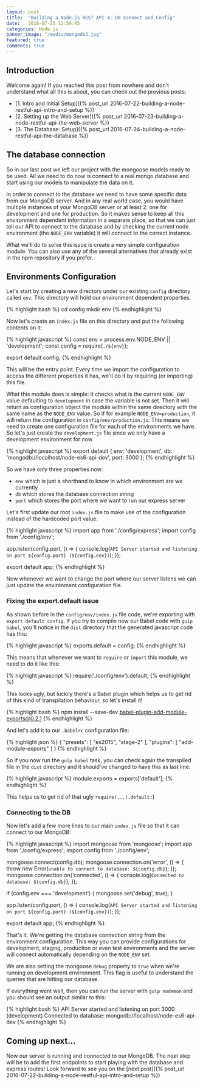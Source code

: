 ```yaml
---
layout: post
title:  "Building a Node.js REST API 4: DB Connect and Config"
date:   2016-07-25 12:56:45
categories: Node.js
banner_image: "/media/mongodb2.jpg"
featured: true
comments: true
---
```


<!--more-->

## Introduction

Welcome again! If you reached this post from nowhere and don't understand what all this is about, you can check out
the previous posts: 

- [1. Intro and Initial Setup]({% post_url 2016-07-22-building-a-node-restful-api-intro-and-setup  %})
- [2. Setting up the Web Server]({% post_url 2016-07-23-building-a-node-restful-api-the-web-server  %})
- [3. The Database: Setup]({% post_url 2016-07-24-building-a-node-restful-api-the-database  %})

## The database connection

<!--from-->
So in our last post we left our project with the mongoose models ready to be used. All we need to do now is connect to 
a real mongo database and start using our models to manipulate the data on it. 
<!--to-->

In order to connect to the database we need to have some specific data from our MongoDB server. And in any real world
case, you would have multiple instances of your MongoDB server or at least 2: one for development and one for production.
So it makes sense to keep all this environment dependent information in a separate place, so that we can just tell our
API to connect to the database and by checking the current node environment (the `NODE_ENV` variable) it will connect
to the correct instance.

What we'll do to solve this issue is create a very simple configuration module. You can also use any of the several 
alternatives that already exist in the npm repository if you prefer.

## Environments Configuration

Let's start by creating a new directory under our existing `config` directory called `env`. This directory will hold
our environment dependent properties.

{% highlight bash %}
cd config
mkdir env
{% endhighlight %}

Now let's create an `index.js` file on this directory and put the following contents on it:

{% highlight javascript %}
const env = process.env.NODE_ENV || 'development';
const config = require(`./${env}`);

export default config;
{% endhighlight %}

This will be the entry point. Every time we import the configuration to access the different properties it has, we'll
do it by requiring (or importing) this file.

What this module does is simple: it checks what is the current `NODE_ENV` value defaulting to `development` in case the
variable is not set. Then it will return as configuration object the module within the same directory with the same name
as the `NODE_ENV` value. So if for example `NODE_ENV=production`, it will return the configuration in `config/env/production.js`.
This means we need to create one configuration file for each of the environments we have. So let's just create the
`development.js` file since we only have a development environment for now.

{% highlight javascript %}
export default {
  env: 'development',
  db: 'mongodb://localhost/node-es6-api-dev',
  port: 3000
};
{% endhighlight %}

So we have only three properties now:

- `env` which is just a shorthand to know in which environment are we currently
- `db` which stores the database connection string
- `port` which stores the port where we want to run our express server

Let's first update our root `index.js` file to make use of the configuration instead of the hardcoded port value:

{% highlight javascript %}
import app from './config/express';
import config from './config/env';

app.listen(config.port, () => {
  console.log(`API Server started and listening on port ${config.port} (${config.env})`);
});

export default app;
{% endhighlight %}

Now whenever we want to change the port where our server listens we can just update the environment configuration file.

### Fixing the export.default issue

As shown before in the `config/env/index.js` file code, we're exporting with `export default config`. If you try to compile
now our Babel code with `gulp babel`, you'll notice in the `dist` directory that the generated javascript code has this:

{% highlight javascript %}
exports.default = config;
{% endhighlight %}

This means that whenever we want to `require` or `import` this module, we need to do it like this:

{% highlight javascript %}
require('./config/env').default;
{% endhighlight %}

This looks ugly, but luckily there's a Babel plugin which helps us to get rid of this kind of transpilation behaviour, 
so let's install it!

{% highlight bash %}
npm install --save-dev babel-plugin-add-module-exports@0.2.1
{% endhighlight %}

And let's add it to our `.babelrc` configuration file:

{% highlight json %}
{
  "presets": [
    "es2015",
    "stage-2"
  ],
  "plugins": [
    "add-module-exports"
  ]
}
{% endhighlight %}

So if you now run the `gulp babel` task, you can check again the transpiled file in the `dist` directory and it should've
changed to have this as last line:

{% highlight javascript %}
module.exports = exports['default'];
{% endhighlight %}

This helps us to get rid of that ugly `require(...).default` :)


### Connecting to the DB

Now let's add a few more lines to our main `index.js` file so that it can connect to our MongoDB:

{% highlight javascript %}
import mongoose from 'mongoose';
import app from './config/express';
import config from './config/env';

mongoose.connect(config.db);
mongoose.connection.on('error', () => {
  throw new Error(`unable to connect to database: ${config.db}`);
});
mongoose.connection.on('connected', () => {
  console.log(`Connected to database: ${config.db}`);
});

if (config.env === 'development') {
  mongoose.set('debug', true);
}

app.listen(config.port, () => {
  console.log(`API Server started and listening on port ${config.port} (${config.env})`);
});

export default app;
{% endhighlight %}

That's it. We're getting the database connection string from the environment configuration. This way you can provide
configurations for development, staging, production or even test environments and the server will connect automatically
depending on the `NODE_ENV` set.
 
We are also setting the mongoose `debug` property to `true` when we're running on development environment. This flag is
useful to understand the queries that are hitting our database.

If everything went well, then you can run the server with `gulp nodemon` and you should see an output similar to this:

{% highlight bash %}
API Server started and listening on port 3000 (development)
Connected to database: mongodb://localhost/node-es6-api-dev
{% endhighlight %}


## Coming up next...

Now our server is running and connected to our MongoDB. The next step will be to add the first endpoints to start
playing with the database and express routes! Look forward to see you on the [next post]({% post_url 2016-07-22-building-a-node-restful-api-intro-and-setup  %})


